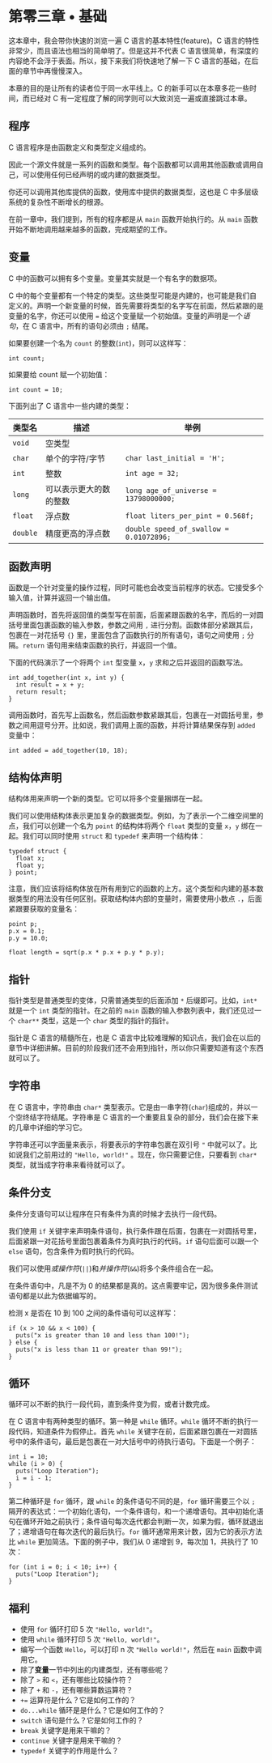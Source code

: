 # 第零三章 • 基础

这本章中，我会带你快速的浏览一遍 C 语言的基本特性(feature)。C 语言的特性非常少，而且语法也相当的简单明了。但是这并不代表 C 语言很简单，有深度的内容绝不会浮于表面。所以，接下来我们将快速地了解一下 C 语言的基础，在后面的章节中再慢慢深入。

本章的目的是让所有的读者位于同一水平线上。C 的新手可以在本章多花一些时间，而已经对 C 有一定程度了解的同学则可以大致浏览一遍或直接跳过本章。

## 程序

C 语言程序是由函数定义和类型定义组成的。

因此一个源文件就是一系列的函数和类型。每个函数都可以调用其他函数或调用自己，可以使用任何已经声明的或内建的数据类型。

你还可以调用其他库提供的函数，使用库中提供的数据类型，这也是 C 中多层级系统的复杂性不断增长的根源。

在前一章中，我们提到，所有的程序都是从 `main` 函数开始执行的。从 `main` 函数开始不断地调用越来越多的函数，完成期望的工作。

## 变量

C 中的函数可以拥有多个变量。变量其实就是一个有名字的数据项。

C 中的每个变量都有一个特定的类型。这些类型可能是内建的，也可能是我们自定义的。声明一个新变量的时候，首先需要将类型的名字写在前面，然后紧跟的是变量的名字，你还可以使用 `=` 给这个变量赋一个初始值。变量的声明是一个*语句*，在 C 语言中，所有的语句必须由 `;` 结尾。

如果要创建一个名为 `count` 的整数(`int`)，则可以这样写：

    int count;

如果要给 count 赋一个初始值：

    int count = 10;

下面列出了 C 语言中一些内建的类型：

|类型名|描述|举例|
|-----------|-----------|-----------|
|`void`|空类型||
|`char`|单个的字符/字节|`char last_initial = 'H';`|
|`int`|整数|`int age = 32;`|
|`long`|可以表示更大的数的整数|`long age_of_universe = 13798000000;`|
|`float`|浮点数|`float liters_per_pint = 0.568f;`|
|`double`|精度更高的浮点数|`double speed_of_swallow = 0.01072896;`|


## 函数声明

函数是一个针对变量的操作过程，同时可能也会改变当前程序的状态。它接受多个输入值，计算并返回一个输出值。

声明函数时，首先将返回值的类型写在前面，后面紧跟函数的名字，而后的一对圆括号里面包裹函数的输入参数，参数之间用 `,` 进行分割。函数体部分紧跟其后，包裹在一对花括号 `{}` 里，里面包含了函数执行的所有语句，语句之间使用 `;` 分隔。`return` 语句用来结束函数的执行，并返回一个值。

下面的代码演示了一个将两个 `int` 型变量 `x`，`y` 求和之后并返回的函数写法。

    int add_together(int x, int y) {
      int result = x + y;
      return result;
    }

调用函数时，首先写上函数名，然后函数参数紧跟其后，包裹在一对圆括号里，参数之间用逗号分开。比如说，我们调用上面的函数，并将计算结果保存到 `added` 变量中：

    int added = add_together(10, 18);

## 结构体声明

结构体用来声明一个新的类型。它可以将多个变量捆绑在一起。

我们可以使用结构体表示更加复杂的数据类型。例如，为了表示一个二维空间里的点，我们可以创建一个名为 `point` 的结构体将两个 `float` 类型的变量 `x`，`y` 绑在一起。我们可以同时使用 `struct` 和 `typedef` 来声明一个结构体：

    typedef struct {
      float x;
      float y;
    } point;

注意，我们应该将结构体放在所有用到它的函数的上方。这个类型和内建的基本数据类型的用法没有任何区别。获取结构体内部的变量时，需要使用小数点 `.`，后面紧跟要获取的变量名：

    point p;
    p.x = 0.1;
    p.y = 10.0;
    
    float length = sqrt(p.x * p.x + p.y * p.y);
    
## 指针

指针类型是普通类型的变体，只需普通类型的后面添加 `*` 后缀即可。比如，`int*` 就是一个 `int` 类型的指针。在之前的 `main` 函数的输入参数列表中，我们还见过一个 `char**` 类型，这是一个 `char` 类型的指针的指针。

指针是 C 语言的精髓所在，也是 C 语言中比较难理解的知识点，我们会在以后的章节中详细讲解。目前的阶段我们还不会用到指针，所以你只需要知道有这个东西就可以了。

## 字符串

在 C 语言中，字符串由 `char*` 类型表示。它是由一串字符(`char`)组成的，并以一个空终结字符结尾。字符串是 C 语言的一个重要且复杂的部分，我们会在接下来的几章中详细的学习它。

字符串还可以字面量来表示，将要表示的字符串包裹在双引号 `"` 中就可以了。比如说我们之前用过的 `"Hello, world!"` 。现在，你只需要记住，只要看到 `char*` 类型，就当成字符串来看待就可以了。

## 条件分支

条件分支语句可以让程序在只有条件为真的时候才去执行一段代码。

我们使用 `if` 关键字来声明条件语句，执行条件跟在后面，包裹在一对圆括号里，后面紧跟一对花括号里面包裹着条件为真时执行的代码。`if` 语句后面可以跟一个 `else` 语句，包含条件为假时执行的代码。

我们可以使用*或操作符*(`||`)和*并操作符*(`&&`)将多个条件组合在一起。

在条件语句中，凡是不为 0 的结果都是真的。这点需要牢记，因为很多条件测试语句都是以此为依据编写的。

检测 x 是否在 10 到 100 之间的条件语句可以这样写：

    if (x > 10 && x < 100) {
      puts("x is greater than 10 and less than 100!");
    } else {
      puts("x is less than 11 or greater than 99!");
    }

## 循环

循环可以不断的执行一段代码，直到条件变为假，或者计数完成。

在 C 语言中有两种类型的循环。第一种是 `while` 循环。`while` 循环不断的执行一段代码，知道条件为假停止。首先 `while` 关键字在前，后面紧跟包裹在一对圆括号中的条件语句，最后是包裹在一对大括号中的待执行语句。下面是一个例子：

    int i = 10;
    while (i > 0) {
      puts("Loop Iteration");
      i = i - 1;
    }

第二种循环是 `for` 循环，跟 `while` 的条件语句不同的是，`for` 循环需要三个以 `;` 隔开的表达式：一个初始化语句，一个条件语句，和一个递增语句。其中初始化语句在循环开始之前执行；条件语句每次迭代都会判断一次，如果为假，循环就退出了；递增语句在每次迭代的最后执行。`for` 循环通常用来计数，因为它的表示方法比 `while` 更加简洁。下面的例子中，我们从 0 递增到 9，每次加 1，共执行了 10 次：
    
    for (int i = 0; i < 10; i++) {
      puts("Loop Iteration");
    }

## 福利

- 使用 `for` 循环打印 5 次 `"Hello, world!"`。
- 使用 `while` 循环打印 5 次 `"Hello, world!"`。
- 编写一个函数 `Hello`，可以打印 n 次 `"Hello world!"`，然后在 `main` 函数中调用它。
- 除了**变量**一节中列出的内建类型，还有哪些呢？
- 除了 `>` 和 `<`，还有哪些比较操作符？
- 除了 `+` 和 `-`，还有哪些算数运算符？
- `+=` 运算符是什么？它是如何工作的？
- `do...while` 循环是是什么？它是如何工作的？
- `switch` 语句是什么？它是如何工作的？
- `break` 关键字是用来干嘛的？
- `continue` 关键字是用来干嘛的？
- `typedef` 关键字的作用是什么？
